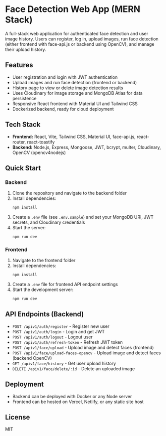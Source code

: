 # Face Detection Web App (MERN Stack)

A full-stack web application for authenticated face detection and user image history. Users can register, log in, upload images, run face detection (either frontend with face-api.js or backend using OpenCV), and manage their upload history.

## Features
- User registration and login with JWT authentication
- Upload images and run face detection (frontend or backend)
- History page to view or delete image detection results
- Uses Cloudinary for image storage and MongoDB Atlas for data persistence
- Responsive React frontend with Material UI and Tailwind CSS
- Dockerized backend, ready for cloud deployment

## Tech Stack
- **Frontend:** React, Vite, Tailwind CSS, Material UI, face-api.js, react-router, react-toastify
- **Backend:** Node.js, Express, Mongoose, JWT, bcrypt, multer, Cloudinary, OpenCV (opencv4nodejs)

## Quick Start

### Backend
1. Clone the repository and navigate to the backend folder
2. Install dependencies:
   ```bash
   npm install
   ```
3. Create a `.env` file (see `.env.sample`) and set your MongoDB URI, JWT secrets, and Cloudinary credentials
4. Start the server:
   ```bash
   npm run dev
   ```

### Frontend
1. Navigate to the frontend folder
2. Install dependencies:
   ```bash
   npm install
   ```
3. Create a `.env` file for frontend API endpoint settings
4. Start the development server:
   ```bash
   npm run dev
   ```

## API Endpoints (Backend)
- `POST /apiv1/auth/register` - Register new user
- `POST /apiv1/auth/login` - Login and get JWT
- `POST /apiv1/auth/logout` - Logout user
- `POST /apiv1/auth/refresh-token` - Refresh JWT token
- `POST /apiv1/face/upload` - Upload image and detect faces (frontend)
- `POST /apiv1/face/upload-faces-opencv` - Upload image and detect faces (backend OpenCV)
- `GET /apiv1/face/history` - Get user upload history
- `DELETE /apiv1/face/delete/:id` - Delete an uploaded image

## Deployment
- Backend can be deployed with Docker or any Node server
- Frontend can be hosted on Vercel, Netlify, or any static site host

## License
MIT
